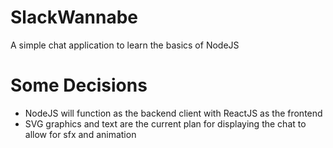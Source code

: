 # SlackWannabe
A simple chat application to learn the basics of NodeJS

# Some Decisions
- NodeJS will function as the backend client with ReactJS as the frontend
- SVG graphics and text are the current plan for displaying the chat to allow for sfx and animation
